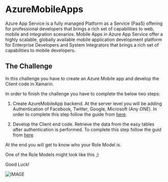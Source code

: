 # AzureMobileApps

Azure App Service is a fully managed Platform as a Service (PaaS) offering for professional developers that brings a rich set of capabilities to web, mobile and integration scenarios. Mobile Apps in Azure App Service offer a highly scalable, globally available mobile application development platform for Enterprise Developers and System Integrators that brings a rich set of capabilities to mobile developers.

## The Challenge
In this challenge you have to create an Azure Mobile app and develop the Client code in Xamarin. 

In order to finish the challenge you have to complete the below two steps:

1. Create AzureMobileApp backend. At the server level you will be adding Authentication of Facebook, Twitter, Google, Microsoft (Any *ONE*).
In order to complete this step follow the guide from [here](https://github.com/nishanil/Mini-Hacks/blob/master/AzureMobileApps/Server.md).

2. Develop the Client end code. Retrieve the data from the easy tables after authentication is performed.
To complete this step follow the guid from [here](https://github.com/nishanil/Mini-Hacks/blob/master/AzureMobileApps/Client.md) 

At the end you will get to know who your Role Model is.

One of the Role Models might look like this ;)

Good Luck! 

![IMAGE](https://github.com/nishanil/Mini-Hacks/blob/master/AzureMobileApps/Images/RoleModel.PNG)


